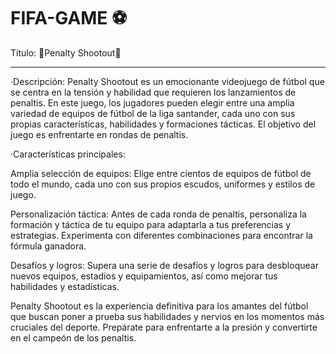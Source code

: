 # FIFA-GAME ⚽
Título: 🥅Penalty Shootout🥅
________________________________________________________________________________________________________________________________________________________________________
·Descripción: 
Penalty Shootout es un emocionante videojuego de fútbol que se centra en la tensión y habilidad que requieren los lanzamientos de penaltis. En este juego, los jugadores pueden elegir entre una amplia variedad de equipos de fútbol de la liga santander, cada uno con sus propias características, habilidades y formaciones tácticas. El objetivo del juego es enfrentarte en rondas de penaltis.

·Características principales:

  Amplia selección de equipos: Elige entre cientos de equipos de fútbol de todo el mundo, cada uno con sus propios escudos, uniformes y estilos de juego.

  Personalización táctica: Antes de cada ronda de penaltis, personaliza la formación y táctica de tu equipo para adaptarla a tus preferencias y estrategias. Experimenta   con diferentes combinaciones para encontrar la fórmula ganadora.

  Desafíos y logros: Supera una serie de desafíos y logros para desbloquear nuevos equipos, estadios y equipamientos, así como mejorar tus habilidades y estadísticas.

  Penalty Shootout es la experiencia definitiva para los amantes del fútbol que buscan poner a prueba sus habilidades y nervios en los momentos más cruciales del           deporte. Prepárate para enfrentarte a la presión y convertirte en el campeón de los penaltis.


